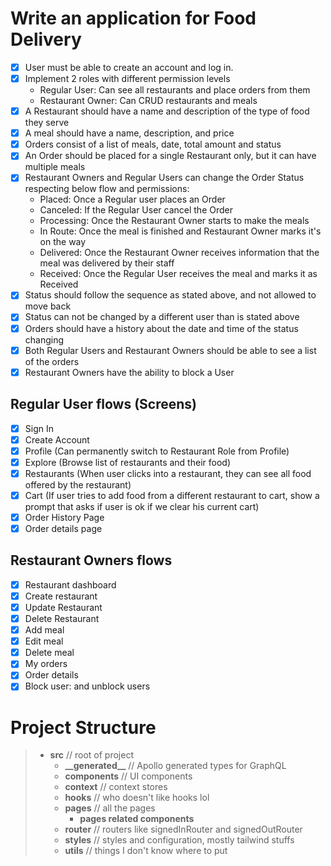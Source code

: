 # Write an application for Food Delivery

- [x] User must be able to create an account and log in.
- [x] Implement 2 roles with different permission levels
  - Regular User: Can see all restaurants and place orders from them
  - Restaurant Owner: Can CRUD restaurants and meals
- [x] A Restaurant should have a name and description of the type of food they serve
- [x] A meal should have a name, description, and price
- [x] Orders consist of a list of meals, date, total amount and status
- [x] An Order should be placed for a single Restaurant only, but it can have multiple meals
- [x] Restaurant Owners and Regular Users can change the Order Status respecting below flow and permissions:
  - Placed: Once a Regular user places an Order
  - Canceled: If the Regular User cancel the Order
  - Processing: Once the Restaurant Owner starts to make the meals
  - In Route: Once the meal is finished and Restaurant Owner marks it's on the way
  - Delivered: Once the Restaurant Owner receives information that the meal was delivered by their staff
  - Received: Once the Regular User receives the meal and marks it as Received
- [x] Status should follow the sequence as stated above, and not allowed to move back
- [x] Status can not be changed by a different user than is stated above
- [x] Orders should have a history about the date and time of the status changing
- [x] Both Regular Users and Restaurant Owners should be able to see a list of the orders
- [x] Restaurant Owners have the ability to block a User

## Regular User flows (Screens)

- [x] Sign In
- [x] Create Account
- [x] Profile (Can permanently switch to Restaurant Role from Profile)
- [x] Explore (Browse list of restaurants and their food)
- [x] Restaurants (When user clicks into a restaurant, they can see all food offered by the restaurant)
- [x] Cart (If user tries to add food from a different restaurant to cart, show a prompt that asks if user is ok if we clear his current cart)
- [x] Order History Page
- [x] Order details page

## Restaurant Owners flows

- [x] Restaurant dashboard
- [x] Create restaurant
- [x] Update Restaurant
- [x] Delete Restaurant
- [x] Add meal
- [x] Edit meal
- [x] Delete meal
- [x] My orders
- [x] Order details
- [x] Block user: and unblock users

# Project Structure

> - **src** // root of project
>   - **\_\_generated\_\_** // Apollo generated types for GraphQL
>   - **components** // UI components
>   - **context** // context stores
>   - **hooks** // who doesn't like hooks lol
>   - **pages** // all the pages
>     - **pages related components**
>   - **router** // routers like signedInRouter and signedOutRouter
>   - **styles** // styles and configuration, mostly tailwind stuffs
>   - **utils** // things I don't know where to put
